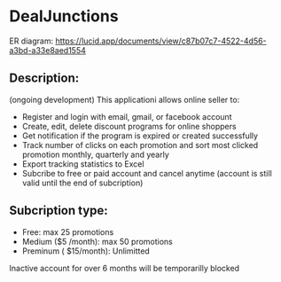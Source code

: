 # DealJunctions
ER diagram: https://lucid.app/documents/view/c87b07c7-4522-4d56-a3bd-a33e8aed1554

## Description:
(ongoing development)
This applicationi allows online seller to:
- Register and login with email, gmail, or facebook account
- Create, edit, delete discount programs for online shoppers
- Get notification if the program is expired or created successfully
- Track number of clicks on each promotion and sort most clicked promotion monthly, quarterly and yearly
- Export tracking statistics to Excel
- Subcribe to free or paid account and cancel anytime (account is still valid until the end of subcription)

## Subcription type:
- Free: max 25 promotions
- Medium ($5 /month): max 50 promotions
- Preminum ( $15/month): Unlimitted

Inactive account for over 6 months will be temporarilly blocked
